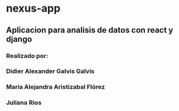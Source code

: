 # nexus-app
## Aplicacion para analisis de datos con react y django
### Realizado por:
### Didier Alexander Galvis Galvis
### Maria Alejandra Aristizabal Flórez
### Juliana Rios
